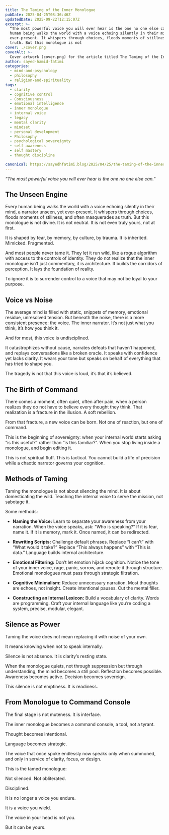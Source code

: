 ```yaml
---
title: The Taming of the Inner Monologue
pubDate: 2025-04-25T08:36:46Z
updatedDate: 2025-09-22T12:15:07Z
excerpt: >-
  “The most powerful voice you will ever hear is the one no one else can.” The Unseen Engine Every
  human being walks the world with a voice echoing silently in their mind, a narrator unseen, yet
  ever-present. It whispers through choices, floods moments of stillness, and often masquerades as
  truth. But this monologue is not
cover: ./cover.png
coverAlt: >-
  Cover artwork (cover.png) for the article titled The Taming of the Inner Monologue.
author: sayed-hamid-fatimi
categories:
  - mind-and-psychology
  - philosophy
  - religion-and-spirituality
tags:
  - clarity
  - cognitive control
  - Consciousness
  - emotional intelligence
  - inner monologue
  - internal voice
  - legacy
  - mental clarity
  - mindset
  - personal development
  - Philosophy
  - psychological sovereignty
  - self awareness
  - self mastery
  - thought discipline

canonical: https://sayedhfatimi.blog/2025/04/25/the-taming-of-the-inner-monologue/
---
```


*“The most powerful voice you will ever hear is the one no one else can.*”

## The Unseen Engine

Every human being walks the world with a voice echoing silently in their mind, a narrator unseen, yet ever-present. It whispers through choices, floods moments of stillness, and often masquerades as truth. But this monologue is not divine. It is not neutral. It is not even truly yours, not at first.

It is shaped by fear, by memory, by culture, by trauma. It is inherited. Mimicked. Fragmented.

And most people never tame it. They let it run wild, like a rogue algorithm with access to the controls of identity. They do not realize that the inner monologue isn’t just commentary, it is architecture. It builds the corridors of perception. It lays the foundation of reality.

To ignore it is to surrender control to a voice that may not be loyal to your purpose.

## Voice vs Noise

The average mind is filled with static, snippets of memory, emotional residue, unresolved tension. But beneath the noise, there is a more consistent presence: the voice. The inner narrator. It’s not just what you think, it’s how you think it.

And for most, this voice is undisciplined.

It catastrophizes without cause, narrates defeats that haven’t happened, and replays conversations like a broken oracle. It speaks with confidence yet lacks clarity. It wears your tone but speaks on behalf of everything that has tried to shape you.

The tragedy is not that this voice is loud, it’s that it’s believed.

## The Birth of Command

There comes a moment, often quiet, often after pain, when a person realizes they do not have to believe every thought they think. That realization is a fracture in the illusion. A soft rebellion.

From that fracture, a new voice can be born. Not one of reaction, but one of command.

This is the beginning of sovereignty: when your internal world starts asking “is this useful?” rather than “is this familiar?”. When you stop living inside a monologue, and begin editing it.

This is not spiritual fluff. This is tactical. You cannot build a life of precision while a chaotic narrator governs your cognition.

## Methods of Taming

Taming the monologue is not about silencing the mind. It is about domesticating the wild. Teaching the internal voice to serve the mission, not sabotage it.

Some methods:

- **Naming the Voice:** Learn to separate your awareness from your narration. When the voice speaks, ask: “Who is speaking?” If it is fear, name it. If it is memory, mark it. Once named, it can be redirected.

- **Rewriting Scripts:** Challenge default phrases. Replace “I can’t” with “What would it take?” Replace “This always happens” with “This is data.” Language builds internal architecture.

- **Emotional Filtering:** Don’t let emotion hijack cognition. Notice the tone of your inner voice, rage, panic, sorrow, and reroute it through structure. Emotional monologues must pass through strategic filtration.

- **Cognitive Minimalism:** Reduce unnecessary narration. Most thoughts are echoes, not insight. Create intentional pauses. Cut the mental filler.

- **Constructing an Internal Lexicon:** Build a vocabulary of clarity. Words are programming. Craft your internal language like you’re coding a system, precise, modular, elegant.

## Silence as Power

Taming the voice does not mean replacing it with noise of your own.

It means knowing when not to speak internally.

Silence is not absence. It is clarity’s resting state.

When the monologue quiets, not through suppression but through understanding, the mind becomes a still pool. Reflection becomes possible. Awareness becomes active. Decision becomes sovereign.

This silence is not emptiness. It is readiness.

## From Monologue to Command Console

The final stage is not muteness. It is interface.

The inner monologue becomes a command console, a tool, not a tyrant.

Thought becomes intentional.

Language becomes strategic.

The voice that once spoke endlessly now speaks only when summoned, and only in service of clarity, focus, or design.

This is the tamed monologue:

Not silenced. Not obliterated.

Disciplined.

It is no longer a voice you endure.

It is a voice you wield.

> 

The voice in your head is not you.

But it can be yours.
